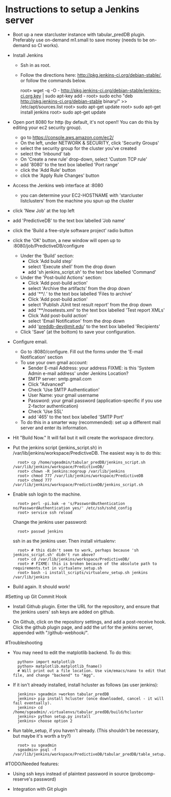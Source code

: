 Instructions to setup a Jenkins server
==================

* Boot up a new starcluster instance with tabular_predDB plugin. Preferably use on-demand m1.small to save money (needs to be on-demand so CI works).

* Install Jenkins

  * Ssh in as root.
  * Follow the directions here: http://pkg.jenkins-ci.org/debian-stable/, or follow the commands below.


    root> wget -q -O - http://pkg.jenkins-ci.org/debian-stable/jenkins-ci.org.key | sudo apt-key add -
    root> sudo echo "deb http://pkg.jenkins-ci.org/debian-stable binary/" >> /etc/apt/sources.list
    root> sudo apt-get update
    root> sudo apt-get install jenkins
    root> sudo apt-get update


* Open port 8080 for http (by default, it's not open!! You can do this by editing your ec2 security group).
  * go to https://console.aws.amazon.com/ec2/
  * On the left, under NETWORK & SECURITY, click 'Security Groups'
  * select the security group for the cluster you've created
  * select the 'Inbound' tab
  * On 'Create a new rule' drop-down, select 'Custom TCP rule'
  * add '8080' to the text box labelled 'Port range'
  * click the 'Add Rule' button
  * click the 'Apply Rule Changes' button

* Access the Jenkins web interface at <EC2-HOSTNAME>:8080
  * you can determine your EC2-HOSTNAME with 'starcluster listclusters' from the machine you spun up the cluster
* click 'New Job' at the top left
* add 'PredictiveDB' to the text box labelled 'Job name'
* click the 'Build a free-style software project' radio button
* click the 'OK' button, a new window will open up to <EC2-HOSTNAME>:8080/job/PredictiveDB/configure
   * Under the 'Build' section: 
      * Click 'Add build step'
      * select 'Execute shell' from the drop down
      * add 'sh jenkins_script.sh' to the text box labelled 'Command'
   * Under the 'Post-build Actions' section:
      * Click 'Add post-build action'
      * select 'Archive the artifacts' from the drop down
      * add '**/*.*' to the text box labelled 'Files to archive'
      * Click 'Add post-build action'
      * select 'Publish JUnit test result report' from the drop down
      * add '**/nosetests.xml' to the text box labelled 'Test report XMLs'
      * Click 'Add post-build action'
      * select 'Email Notification' from the drop down
      * add 'preddb-dev@mit.edu' to the text box labelled 'Recipients'
   * Click 'Save' (at the bottom) to save your configuration.

* Configure email.

  * Go to <EC2-HOSTNAME>:8080/configure. Fill out the forms under the 'E-mail Notification' section
  * To use your own gmail account:
       * Sender E-mail Address: your address FIXME: is this 'System Admin e-mail address' under Jenkins Location?
       * SMTP server: smtp.gmail.com
       * Click "Advanced"
       * Check 'Use SMTP Authentication'
       * User Name: your gmail username
       * Password: your gmail password (application-specific if you use 2-factor authentication)
       * Check 'Use SSL'
       * add '465' to the text box labelled 'SMTP Port'
  * To do this in a smarter way (recommended): set up a different mail server and enter its information.
     
* Hit "Build Now." It will fail but it will create the workspace directory.

* Put the jenkins script (jenkins_script.sh) in /var/lib/jenkins/workspace/PredictiveDB. The easiest way is to do this:

        root> cp /home/sgeadmin/tabular_predDB/jenkins_script.sh /var/lib/jenkins/workspace/PredictiveDB/
        root> chown -R jenkins:nogroup /var/lib/jenkins
        root> chmod 777 /var/lib/jenkins/workspace/PredictiveDB
        root> chmod 777 /var/lib/jenkins/workspace/PredictiveDB/jenkins_script.sh

* Enable ssh login to the machine.

        root> perl -pi.bak -e 's/PasswordAuthentication no/PasswordAuthentication yes/' /etc/ssh/sshd_config
        root> service ssh reload

  Change the jenkins user password: 

        root> passwd jenkins

  ssh in as the jenkins user. Then install virtualenv:

        root> # this didn't seem to work, perhaps because 'sh jenkins_script.sh' didn't run above?
        root> cd /var/lib/jenkins/workspace/PredictiveDB/
        root> # FIXME: this is broken because of the absolute path to requirements.txt in virtualenv_setup.sh
        root> bash -i install_scripts/virtualenv_setup.sh jenkins /var/lib/jenkins

* Build again. It should work!

#Setting up Git Commit Hook

* Install Github plugin. Enter the URL for the repository, and ensure that the jenkins users' ssh keys are added on github.

* On Github, click on the repository settings, and add a post-receive hook. Click the github plugin page, and add the url for the jenkins server, appended with "/github-webhook/".

#Troubleshooting

* You may need to edit the matplotlib backend. To do this:

        python> import matplotlib
        python> matplotlib.matplotlib_fname()
        # Will print out a file location. Use vim/emacs/nano to edit that file, and change "backend" to "Agg".

* If it isn't already installed, install hcluster as follows (as user jenkins):

        jenkins> sgeadmin >workon tabular_predDB
        jenkins> pip install hcluster (once downloaded, cancel - it will fail eventually).
        jenkins> cd /home/sgeadmin/.virtualenvs/tabular_predDB/build/hcluster
        jenkins> python setup.py install
        jenkins> choose option 2

* Run table_setup, if you haven't already. (This shouldn't be necessary, but maybe it's worth a try?)

        root> su sgeadmin
        sgeadmin> psql -f /var/lib/jenkins/workspace/PredictiveDB/tabular_predDB/table_setup.sql


#TODO/Needed features: 

* Using ssh keys instead of plaintext password in source (probcomp-reserve's password)

* Integration with Git plugin